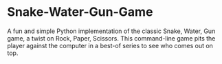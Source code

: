 # Snake-Water-Gun-Game
A fun and simple Python implementation of the classic Snake, Water, Gun game, a twist on Rock, Paper, Scissors. This command-line game pits the player against the computer in a best-of series to see who comes out on top.
